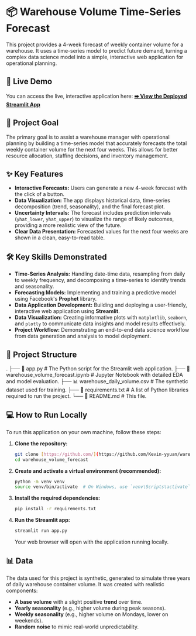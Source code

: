 # 📦 Warehouse Volume Time-Series Forecast

This project provides a 4-week forecast of weekly container volume for a warehouse. It uses a time-series model to predict future demand, turning a complex data science model into a simple, interactive web application for operational planning.

## 🚀 Live Demo

You can access the live, interactive application here:
**[➡️ View the Deployed Streamlit App](https://warehouse-volume-forecast.streamlit.app/)**

## 🎯 Project Goal

The primary goal is to assist a warehouse manager with operational planning by building a time-series model that accurately forecasts the total weekly container volume for the next four weeks. This allows for better resource allocation, staffing decisions, and inventory management.

## ✨ Key Features

- **Interactive Forecasts:** Users can generate a new 4-week forecast with the click of a button.
- **Data Visualization:** The app displays historical data, time-series decomposition (trend, seasonality), and the final forecast plot.
- **Uncertainty Intervals:** The forecast includes prediction intervals (`yhat_lower`, `yhat_upper`) to visualize the range of likely outcomes, providing a more realistic view of the future.
- **Clear Data Presentation:** Forecasted values for the next four weeks are shown in a clean, easy-to-read table.

## 🛠️ Key Skills Demonstrated

- **Time-Series Analysis:** Handling date-time data, resampling from daily to weekly frequency, and decomposing a time-series to identify trends and seasonality.
- **Forecasting Models:** Implementing and training a predictive model using Facebook's **Prophet** library.
- **Data Application Development:** Building and deploying a user-friendly, interactive web application using **Streamlit**.
- **Data Visualization:** Creating informative plots with `matplotlib`, `seaborn`, and `plotly` to communicate data insights and model results effectively.
- **Project Workflow:** Demonstrating an end-to-end data science workflow from data generation and analysis to model deployment.

## 📂 Project Structure

.
├── 🐍 app.py # The Python script for the Streamlit web application.
├── 📓 warehouse_volume_forecast.ipynb # Jupyter Notebook with detailed EDA and model evaluation.
├── 📊 warehouse_daily_volume.csv # The synthetic dataset used for training.
├── 📄 requirements.txt # A list of Python libraries required to run the project.
└── 📜 README.md # This file.

## 💻 How to Run Locally

To run this application on your own machine, follow these steps:

1.  **Clone the repository:**

    ```bash
    git clone [https://github.com/](https://github.com/Kevin-yyuan/warehouse_volume_forecast.git)
    cd warehouse_volume_forecast
    ```

2.  **Create and activate a virtual environment (recommended):**

    ```bash
    python -m venv venv
    source venv/bin/activate  # On Windows, use `venv\Scripts\activate`
    ```

3.  **Install the required dependencies:**

    ```bash
    pip install -r requirements.txt
    ```

4.  **Run the Streamlit app:**
    ```bash
    streamlit run app.py
    ```
    Your web browser will open with the application running locally.

## 📊 Data

The data used for this project is synthetic, generated to simulate three years of daily warehouse container volume. It was created with realistic components:

- **A base volume** with a slight positive **trend** over time.
- **Yearly seasonality** (e.g., higher volume during peak seasons).
- **Weekly seasonality** (e.g., higher volume on Mondays, lower on weekends).
- **Random noise** to mimic real-world unpredictability.

